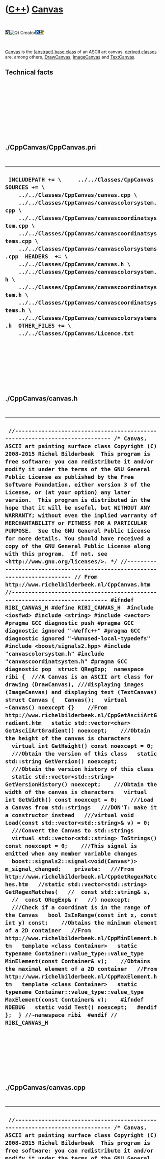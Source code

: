 



 

 

 

 

 

([C++](Cpp.md)) [Canvas](CppCanvas.md)
========================================

 

![STL](PicStl.png)![Qt
Creator](PicQtCreator.png)![Lubuntu](PicLubuntu.png)![Windows](PicWindows.png)

 

[Canvas](CppCanvas.md) is the [(abstract) base
class](CppAbstractBaseClass.md) of an ASCII art canvas. [derived
classes](CppDerivedClass.md) are, among others,
[DrawCanvas](CppDrawCanvas.md), [ImageCanvas](CppImageCanvas.md) and
[TextCanvas](CppTextCanvas.md).

Technical facts
---------------

 

 

 

 

 

 

./CppCanvas/CppCanvas.pri
-------------------------

 

  ----------------------------------------------------------------------------------------------------------------------------------------------------------------------------------------------------------------------------------------------------------------------------------------------------------------------------------------------------------------------------------------------------------------------------------------------------------------------------------------------------------------------------------------------------------------------------------------------------------------------------------------------------------------
  ` INCLUDEPATH += \     ../../Classes/CppCanvas  SOURCES += \     ../../Classes/CppCanvas/canvas.cpp \     ../../Classes/CppCanvas/canvascolorsystem.cpp \     ../../Classes/CppCanvas/canvascoordinatsystem.cpp \     ../../Classes/CppCanvas/canvascoordinatsystems.cpp \     ../../Classes/CppCanvas/canvascolorsystems.cpp  HEADERS  += \     ../../Classes/CppCanvas/canvas.h \     ../../Classes/CppCanvas/canvascolorsystem.h \     ../../Classes/CppCanvas/canvascoordinatsystem.h \     ../../Classes/CppCanvas/canvascoordinatsystems.h \     ../../Classes/CppCanvas/canvascolorsystems.h  OTHER_FILES += \     ../../Classes/CppCanvas/Licence.txt`
  ----------------------------------------------------------------------------------------------------------------------------------------------------------------------------------------------------------------------------------------------------------------------------------------------------------------------------------------------------------------------------------------------------------------------------------------------------------------------------------------------------------------------------------------------------------------------------------------------------------------------------------------------------------------

 

 

 

 

 

./CppCanvas/canvas.h
--------------------

 

  -------------------------------------------------------------------------------------------------------------------------------------------------------------------------------------------------------------------------------------------------------------------------------------------------------------------------------------------------------------------------------------------------------------------------------------------------------------------------------------------------------------------------------------------------------------------------------------------------------------------------------------------------------------------------------------------------------------------------------------------------------------------------------------------------------------------------------------------------------------------------------------------------------------------------------------------------------------------------------------------------------------------------------------------------------------------------------------------------------------------------------------------------------------------------------------------------------------------------------------------------------------------------------------------------------------------------------------------------------------------------------------------------------------------------------------------------------------------------------------------------------------------------------------------------------------------------------------------------------------------------------------------------------------------------------------------------------------------------------------------------------------------------------------------------------------------------------------------------------------------------------------------------------------------------------------------------------------------------------------------------------------------------------------------------------------------------------------------------------------------------------------------------------------------------------------------------------------------------------------------------------------------------------------------------------------------------------------------------------------------------------------------------------------------------------------------------------------------------------------------------------------------------------------------------------------------------------------------------------------------------------------------------------------------------------------------------------------------------------------------------------------------------------------------------------------------------------------------------------------------------------------------------------------------------------------------------------------------------------------------------------------------------------------------------------------------------------------------------------------------------------------------------------------------------------------------------------------------------------------------------------------------------------------------------------------------------------------------------------------------------------------------------------------------------------------------
  ` //--------------------------------------------------------------------------- /* Canvas, ASCII art painting surface class Copyright (C) 2008-2015 Richel Bilderbeek  This program is free software: you can redistribute it and/or modify it under the terms of the GNU General Public License as published by the Free Software Foundation, either version 3 of the License, or (at your option) any later version.  This program is distributed in the hope that it will be useful, but WITHOUT ANY WARRANTY; without even the implied warranty of MERCHANTABILITY or FITNESS FOR A PARTICULAR PURPOSE.  See the GNU General Public License for more details. You should have received a copy of the GNU General Public License along with this program.  If not, see <http://www.gnu.org/licenses/>. */ //--------------------------------------------------------------------------- // From http://www.richelbilderbeek.nl/CppCanvas.htm //--------------------------------------------------------------------------- #ifndef RIBI_CANVAS_H #define RIBI_CANVAS_H  #include <iosfwd> #include <string> #include <vector>  #pragma GCC diagnostic push #pragma GCC diagnostic ignored "-Weffc++" #pragma GCC diagnostic ignored "-Wunused-local-typedefs" #include <boost/signals2.hpp> #include "canvascolorsystem.h" #include "canvascoordinatsystem.h" #pragma GCC diagnostic pop  struct QRegExp;  namespace ribi {  ///A Canvas is an ASCII art class for drawing (DrawCanvas), ///displaying images (ImageCanvas) and displaying text (TextCanvas) struct Canvas {   Canvas();   virtual ~Canvas() noexcept {}    //From http://www.richelbilderbeek.nl/CppGetAsciiArtGradient.htm   static std::vector<char> GetAsciiArtGradient() noexcept;    ///Obtain the height of the canvas is characters   virtual int GetHeight() const noexcept = 0;    ///Obtain the version of this class   static std::string GetVersion() noexcept;    ///Obtain the version history of this class   static std::vector<std::string> GetVersionHistory() noexcept;    ///Obtain the width of the canvas is characters   virtual int GetWidth() const noexcept = 0;    ///Load a Canvas from std::strings   ///DON'T: make it a constructor instead   ///virtual void Load(const std::vector<std::string>& v) = 0;    ///Convert the Canvas to std::strings   virtual std::vector<std::string> ToStrings() const noexcept = 0;    ///This signal is emitted when any member variable changes   boost::signals2::signal<void(Canvas*)> m_signal_changed;    private:   ///From http://www.richelbilderbeek.nl/CppGetRegexMatches.htm   //static std::vector<std::string> GetRegexMatches(   //  const std::string& s,   //  const QRegExp& r   //) noexcept;    ///Check if a coordinat is in the range of the Canvas   bool IsInRange(const int x, const int y) const;    //Obtains the minimum element of a 2D container   //From http://www.richelbilderbeek.nl/CppMinElement.htm   template <class Container>   static typename Container::value_type::value_type MinElement(const Container& v);    //Obtains the maximal element of a 2D container   //From http://www.richelbilderbeek.nl/CppMaxElement.htm   template <class Container>   static typename Container::value_type::value_type MaxElement(const Container& v);    #ifndef NDEBUG   static void Test() noexcept;   #endif };  } //~namespace ribi  #endif // RIBI_CANVAS_H`
  -------------------------------------------------------------------------------------------------------------------------------------------------------------------------------------------------------------------------------------------------------------------------------------------------------------------------------------------------------------------------------------------------------------------------------------------------------------------------------------------------------------------------------------------------------------------------------------------------------------------------------------------------------------------------------------------------------------------------------------------------------------------------------------------------------------------------------------------------------------------------------------------------------------------------------------------------------------------------------------------------------------------------------------------------------------------------------------------------------------------------------------------------------------------------------------------------------------------------------------------------------------------------------------------------------------------------------------------------------------------------------------------------------------------------------------------------------------------------------------------------------------------------------------------------------------------------------------------------------------------------------------------------------------------------------------------------------------------------------------------------------------------------------------------------------------------------------------------------------------------------------------------------------------------------------------------------------------------------------------------------------------------------------------------------------------------------------------------------------------------------------------------------------------------------------------------------------------------------------------------------------------------------------------------------------------------------------------------------------------------------------------------------------------------------------------------------------------------------------------------------------------------------------------------------------------------------------------------------------------------------------------------------------------------------------------------------------------------------------------------------------------------------------------------------------------------------------------------------------------------------------------------------------------------------------------------------------------------------------------------------------------------------------------------------------------------------------------------------------------------------------------------------------------------------------------------------------------------------------------------------------------------------------------------------------------------------------------------------------------------------------------------------------------------------------------------

 

 

 

 

 

./CppCanvas/canvas.cpp
----------------------

 

  ------------------------------------------------------------------------------------------------------------------------------------------------------------------------------------------------------------------------------------------------------------------------------------------------------------------------------------------------------------------------------------------------------------------------------------------------------------------------------------------------------------------------------------------------------------------------------------------------------------------------------------------------------------------------------------------------------------------------------------------------------------------------------------------------------------------------------------------------------------------------------------------------------------------------------------------------------------------------------------------------------------------------------------------------------------------------------------------------------------------------------------------------------------------------------------------------------------------------------------------------------------------------------------------------------------------------------------------------------------------------------------------------------------------------------------------------------------------------------------------------------------------------------------------------------------------------------------------------------------------------------------------------------------------------------------------------------------------------------------------------------------------------------------------------------------------------------------------------------------------------------------------------------------------------------------------------------------------------------------------------------------------------------------------------------------------------------------------------------------------------------------------------------------------------------------------------------------------------------------------------------------------------------------------------------------------------------------------------------------------------------------------------------------------------------------------------------------------------------------------------------------------------------------------------------------------------------------------------------------------------------------------------------------------------------------------------------------------------------------------------------------------------------------------------------------------------------------------------------------------------------------------------------------------------------------------------------------------------------------------------------------------------------------------------------------------------------------------------------------------------------------------------------------------------------------------------------------------------------------------------------------------------------------------------------------------------------------------------------------------------------------------------------------------------------------------------------------------------------------------------------------------------------------------------------------------------------------------------------------------------------------------------------------------------------------------------------------------------------------------------------
  ``  //--------------------------------------------------------------------------- /* Canvas, ASCII art painting surface class Copyright (C) 2008-2015 Richel Bilderbeek  This program is free software: you can redistribute it and/or modify it under the terms of the GNU General Public License as published by the Free Software Foundation, either version 3 of the License, or (at your option) any later version.  This program is distributed in the hope that it will be useful, but WITHOUT ANY WARRANTY; without even the implied warranty of MERCHANTABILITY or FITNESS FOR A PARTICULAR PURPOSE.  See the GNU General Public License for more details. You should have received a copy of the GNU General Public License along with this program.  If not, see <http://www.gnu.org/licenses/>. */ //--------------------------------------------------------------------------- // From http://www.richelbilderbeek.nl/CppCanvas.htm //--------------------------------------------------------------------------- #include "canvas.h"  #include <iostream> #include <cassert> #include <cmath> #include <algorithm> #include <functional> #include <iterator>  #pragma GCC diagnostic push #pragma GCC diagnostic ignored "-Weffc++" #pragma GCC diagnostic ignored "-Wunused-local-typedefs" #pragma GCC diagnostic ignored "-Wunused-but-set-parameter" #include <boost/math/constants/constants.hpp> #include <boost/algorithm/string/split.hpp>  #include <QString> #include <QRegExp>  #include "canvascolorsystems.h" #include "canvascoordinatsystems.h" #include "fileio.h" #include "trace.h"  #pragma GCC diagnostic pop  ribi::Canvas::Canvas()   : m_signal_changed{} {  }  std::vector<char> ribi::Canvas::GetAsciiArtGradient() noexcept {   return { 'M','N','m','d','h','y','s','o','+','/',':','-','.','`',' ' }; }  std::string ribi::Canvas::GetVersion() noexcept {   return "1.0"; }  std::vector<std::string> ribi::Canvas::GetVersionHistory() noexcept {   return {     "2014-01-10: version 1.0: initial version, split up from DrawCanvas"   }; }  template <class Container> typename Container::value_type::value_type ribi::Canvas::MinElement(const Container& v) {   assert(v.empty() == false && "Container must have a size");   //Obtain an initial lowest value   typename Container::value_type::value_type minValue     = *(std::min_element(v[0].begin(),v[0].end()));    //Set the iterators   const typename Container::const_iterator rowEnd = v.end();   typename Container::const_iterator row = v.begin();   ++row; //Move to the next position, as index 0 is already read from    for ( ; row != rowEnd; ++row) //row is already initialized   {     const typename Container::value_type::value_type localMinVal       = *(std::min_element(row->begin(),row->end()));     if (localMinVal < minValue) minValue = localMinVal;   }   return minValue; }  template <class Container> typename Container::value_type::value_type ribi::Canvas::MaxElement(const Container& v) {   assert(v.empty() == false && "Container must have a size");    //Obtain an initial heighest value   typename Container::value_type::value_type maxValue     = *(std::max_element(v[0].begin(),v[0].end()));    //Set the iterators   const typename Container::const_iterator rowEnd = v.end();   typename Container::const_iterator row = v.begin();   ++row; //Move to the next position, as index 0 is already read from   for ( ; row != rowEnd; ++row) //row is already initialized   {     const typename Container::value_type::value_type localMaxVal       = *(std::max_element(row->begin(),row->end()));     if (localMaxVal > maxValue) maxValue = localMaxVal;   }   return maxValue; } ``
  ------------------------------------------------------------------------------------------------------------------------------------------------------------------------------------------------------------------------------------------------------------------------------------------------------------------------------------------------------------------------------------------------------------------------------------------------------------------------------------------------------------------------------------------------------------------------------------------------------------------------------------------------------------------------------------------------------------------------------------------------------------------------------------------------------------------------------------------------------------------------------------------------------------------------------------------------------------------------------------------------------------------------------------------------------------------------------------------------------------------------------------------------------------------------------------------------------------------------------------------------------------------------------------------------------------------------------------------------------------------------------------------------------------------------------------------------------------------------------------------------------------------------------------------------------------------------------------------------------------------------------------------------------------------------------------------------------------------------------------------------------------------------------------------------------------------------------------------------------------------------------------------------------------------------------------------------------------------------------------------------------------------------------------------------------------------------------------------------------------------------------------------------------------------------------------------------------------------------------------------------------------------------------------------------------------------------------------------------------------------------------------------------------------------------------------------------------------------------------------------------------------------------------------------------------------------------------------------------------------------------------------------------------------------------------------------------------------------------------------------------------------------------------------------------------------------------------------------------------------------------------------------------------------------------------------------------------------------------------------------------------------------------------------------------------------------------------------------------------------------------------------------------------------------------------------------------------------------------------------------------------------------------------------------------------------------------------------------------------------------------------------------------------------------------------------------------------------------------------------------------------------------------------------------------------------------------------------------------------------------------------------------------------------------------------------------------------------------------------------------------------

 

 

 

 

 

./CppCanvas/canvascolorsystem.h
-------------------------------

 

  -----------------------------------------------------------------------------------------------------------------------------------------------------------------------------------------------------------------------------------------------------------------------------------------------------------------------------------------------------------------------------
  ` #ifndef RIBI_CANVASCOLORSYSTEM_H #define RIBI_CANVASCOLORSYSTEM_H  namespace ribi {  ///The color system used to draw on a Canvas: ///- normal: full/drawn is displayed by M ///- invert: empty/non-drawn is displayed by M enum class CanvasColorSystem {   normal,   invert,    n_types //Used for testing };  } //~namespace ribi  #endif // RIBI_CANVASCOLORSYSTEM_H`
  -----------------------------------------------------------------------------------------------------------------------------------------------------------------------------------------------------------------------------------------------------------------------------------------------------------------------------------------------------------------------------

 

 

 

 

 

./CppCanvas/canvascolorsystem.cpp
---------------------------------

 

  -----------------------------------
  ` #include "canvascolorsystem.h"`
  -----------------------------------

 

 

 

 

 

./CppCanvas/canvascolorsystems.h
--------------------------------

 

  -------------------------------------------------------------------------------------------------------------------------------------------------------------------------------------------------------------------------------------------------------------------------------------------------------------------------------------------------------------------------------------------------------------------------------------------------------------------------------------------------------------------------------------------------------------------------------------------------------------------------------------------------------------------------------------------------------------------------------------------------------------------------------------------------------------------------------------------------------------
  ` #ifndef RIBI_CANVASCOLORSYSTEMS_H #define RIBI_CANVASCOLORSYSTEMS_H  #include <string> #include <vector>  #include "canvascolorsystem.h"  #pragma GCC diagnostic push #pragma GCC diagnostic ignored "-Weffc++" #pragma GCC diagnostic ignored "-Wunused-local-typedefs" #include <boost/bimap.hpp> #pragma GCC diagnostic pop  namespace ribi {  struct CanvasColorSystems {   CanvasColorSystems();    std::vector<CanvasColorSystem> GetAll() const noexcept;   std::string ToStr(const CanvasColorSystem s) const noexcept;   CanvasColorSystem ToType(const std::string& s) const;    private:   static boost::bimap<CanvasColorSystem,std::string> m_map;   static boost::bimap<CanvasColorSystem,std::string> CreateMap();    #ifndef NDEBUG   static void Test() noexcept;   #endif };  } //~namespace ribi  #endif // RIBI_CANVASCOLORSYSTEMS_H`
  -------------------------------------------------------------------------------------------------------------------------------------------------------------------------------------------------------------------------------------------------------------------------------------------------------------------------------------------------------------------------------------------------------------------------------------------------------------------------------------------------------------------------------------------------------------------------------------------------------------------------------------------------------------------------------------------------------------------------------------------------------------------------------------------------------------------------------------------------------------

 

 

 

 

 

./CppCanvas/canvascolorsystems.cpp
----------------------------------

 

  -------------------------------------------------------------------------------------------------------------------------------------------------------------------------------------------------------------------------------------------------------------------------------------------------------------------------------------------------------------------------------------------------------------------------------------------------------------------------------------------------------------------------------------------------------------------------------------------------------------------------------------------------------------------------------------------------------------------------------------------------------------------------------------------------------------------------------------------------------------------------------------------------------------------------------------------------------------------------------------------------------------------------------------------------------------------------------------------------------------------------------------------------------------------------------------------------------------------------------------------------------------------------------------------------------------------------------------------------------------------------------------------------------------------------------------------------------------------------------------------------------------------------------------------------------------------------------------------------------------------------------------------------------------------------------------------------------------------------------------------------------------------------------------------------------------------------------------------------------------------------------------------------------------------------------------------------------------------------------------------------------------------------------------------------------------------------------------------------------------------------------------------------------------------------------
  ` #include "canvascolorsystems.h"  #include <cassert>  #include "testtimer.h" #include "trace.h"  boost::bimap<ribi::CanvasColorSystem,std::string> ribi::CanvasColorSystems::m_map;  ribi::CanvasColorSystems::CanvasColorSystems() {   #ifndef NDEBUG   Test();   #endif }  boost::bimap<ribi::CanvasColorSystem,std::string> ribi::CanvasColorSystems::CreateMap() {   boost::bimap<CanvasColorSystem,std::string> m;   m.insert(boost::bimap<CanvasColorSystem,std::string>::value_type(     CanvasColorSystem::invert,"invert"));   m.insert(boost::bimap<CanvasColorSystem,std::string>::value_type(     CanvasColorSystem::normal,"normal"));   return m; }  std::vector<ribi::CanvasColorSystem> ribi::CanvasColorSystems::GetAll() const noexcept {   const std::vector<CanvasColorSystem> v {     CanvasColorSystem::invert,     CanvasColorSystem::normal   };   assert(static_cast<int>(v.size()) == static_cast<int>(CanvasColorSystem::n_types));   return v; }  #ifndef NDEBUG void ribi::CanvasColorSystems::Test() noexcept {   {     static bool is_tested{false};     if (is_tested) return;     is_tested = true;   }   const TestTimer test_timer(__func__,__FILE__,1.0);   const std::vector<CanvasColorSystem> v = CanvasColorSystems().GetAll();   const std::size_t sz = v.size();   for (std::size_t i=0; i!=sz; ++i)   {     assert(i < v.size());     const CanvasColorSystem t = v[i];     const std::string s = CanvasColorSystems().ToStr(t);     assert(!s.empty());     const CanvasColorSystem u = CanvasColorSystems().ToType(s);     assert(u == t);   } } #endif  std::string ribi::CanvasColorSystems::ToStr(const CanvasColorSystem type) const noexcept {   if (m_map.left.empty()) m_map = CreateMap();   assert(!m_map.left.empty());   assert(m_map.left.count(type));   const std::string s = m_map.left.find(type)->second;   return s; }  ribi::CanvasColorSystem ribi::CanvasColorSystems::ToType(const std::string& s) const {   if (m_map.right.empty()) m_map = CreateMap();   assert(!m_map.right.empty());   assert(m_map.right.count(s) == 1);   const CanvasColorSystem t = m_map.right.find(s)->second;   return t; }`
  -------------------------------------------------------------------------------------------------------------------------------------------------------------------------------------------------------------------------------------------------------------------------------------------------------------------------------------------------------------------------------------------------------------------------------------------------------------------------------------------------------------------------------------------------------------------------------------------------------------------------------------------------------------------------------------------------------------------------------------------------------------------------------------------------------------------------------------------------------------------------------------------------------------------------------------------------------------------------------------------------------------------------------------------------------------------------------------------------------------------------------------------------------------------------------------------------------------------------------------------------------------------------------------------------------------------------------------------------------------------------------------------------------------------------------------------------------------------------------------------------------------------------------------------------------------------------------------------------------------------------------------------------------------------------------------------------------------------------------------------------------------------------------------------------------------------------------------------------------------------------------------------------------------------------------------------------------------------------------------------------------------------------------------------------------------------------------------------------------------------------------------------------------------------------------

 

 

 

 

 

./CppCanvas/canvascoordinatsystem.h
-----------------------------------

 

  --------------------------------------------------------------------------------------------------------------------------------------------------------------------------------------------------------------------------------------------------------------------------------------------------------------------------------------------------------------------------------------------------------------------------------------------------------------------------------
  ` #ifndef RIBI_CANVASCOORDINATSYSTEM_H #define RIBI_CANVASCOORDINATSYSTEM_H  namespace ribi {  ///The coordinat system used in displayal: ///- screen: origin is at top-left of the screen ///- graph: origin is at bottom-left of the screen enum class CanvasCoordinatSystem {   graph,   screen,    n_types //Used for testing };  ///View canvascoordinatsystem.h for functions to work with this enum class  } //~namespace ribi  #endif // RIBI_CANVASCOORDINATSYSTEM_H`
  --------------------------------------------------------------------------------------------------------------------------------------------------------------------------------------------------------------------------------------------------------------------------------------------------------------------------------------------------------------------------------------------------------------------------------------------------------------------------------

 

 

 

 

 

./CppCanvas/canvascoordinatsystem.cpp
-------------------------------------

 

  ---------------------------------------
  ` #include "canvascoordinatsystem.h"`
  ---------------------------------------

 

 

 

 

 

./CppCanvas/canvascoordinatsystems.h
------------------------------------

 

  ----------------------------------------------------------------------------------------------------------------------------------------------------------------------------------------------------------------------------------------------------------------------------------------------------------------------------------------------------------------------------------------------------------------------------------------------------------------------------------------------------------------------------------------------------------------------------------------------------------------------------------------------------------------------------------------------------------------------------------------------------------------------------------------------------------------------------------------------------------------------------------------------------------
  ` #ifndef RIBI_CANVASCOORDINATSYSTEMS_H #define RIBI_CANVASCOORDINATSYSTEMS_H  #include <string> #include <vector>   #pragma GCC diagnostic push #pragma GCC diagnostic ignored "-Weffc++" #pragma GCC diagnostic ignored "-Wunused-local-typedefs" #include <boost/bimap.hpp>  #include "canvascoordinatsystem.h" #pragma GCC diagnostic pop  namespace ribi {  struct CanvasCoordinatSystems {   CanvasCoordinatSystems();    std::vector<CanvasCoordinatSystem> GetAll() const noexcept;   std::string ToStr(const CanvasCoordinatSystem s) const noexcept;   CanvasCoordinatSystem ToType(const std::string& s) const;    private:   static boost::bimap<CanvasCoordinatSystem,std::string> m_map;   static boost::bimap<CanvasCoordinatSystem,std::string> CreateMap();    #ifndef NDEBUG   static void Test() noexcept;   #endif };  } //~namespace ribi  #endif // RIBI_CANVASCOORDINATSYSTEMS_H`
  ----------------------------------------------------------------------------------------------------------------------------------------------------------------------------------------------------------------------------------------------------------------------------------------------------------------------------------------------------------------------------------------------------------------------------------------------------------------------------------------------------------------------------------------------------------------------------------------------------------------------------------------------------------------------------------------------------------------------------------------------------------------------------------------------------------------------------------------------------------------------------------------------------------

 

 

 

 

 

./CppCanvas/canvascoordinatsystems.cpp
--------------------------------------

 

  -----------------------------------------------------------------------------------------------------------------------------------------------------------------------------------------------------------------------------------------------------------------------------------------------------------------------------------------------------------------------------------------------------------------------------------------------------------------------------------------------------------------------------------------------------------------------------------------------------------------------------------------------------------------------------------------------------------------------------------------------------------------------------------------------------------------------------------------------------------------------------------------------------------------------------------------------------------------------------------------------------------------------------------------------------------------------------------------------------------------------------------------------------------------------------------------------------------------------------------------------------------------------------------------------------------------------------------------------------------------------------------------------------------------------------------------------------------------------------------------------------------------------------------------------------------------------------------------------------------------------------------------------------------------------------------------------------------------------------------------------------------------------------------------------------------------------------------------------------------------------------------------------------------------------------------------------------------------------------------------------------------------------------------------------------------------------------------------------------------------------------------------------------------------------------------------------------------------------------------------------------------------------------------------------------
  ` #include "canvascoordinatsystems.h"  #include <cassert>  #include "testtimer.h" #include "trace.h"  boost::bimap<ribi::CanvasCoordinatSystem,std::string> ribi::CanvasCoordinatSystems::m_map;  ribi::CanvasCoordinatSystems::CanvasCoordinatSystems() {   #ifndef NDEBUG   Test();   #endif }  boost::bimap<ribi::CanvasCoordinatSystem,std::string> ribi::CanvasCoordinatSystems::CreateMap() {   boost::bimap<CanvasCoordinatSystem,std::string> m;   m.insert(boost::bimap<CanvasCoordinatSystem,std::string>::value_type(     CanvasCoordinatSystem::graph,"graph"));   m.insert(boost::bimap<CanvasCoordinatSystem,std::string>::value_type(     CanvasCoordinatSystem::screen,"screen"));   return m; }  std::vector<ribi::CanvasCoordinatSystem> ribi::CanvasCoordinatSystems::GetAll() const noexcept {   const std::vector<CanvasCoordinatSystem> v {     CanvasCoordinatSystem::graph,     CanvasCoordinatSystem::screen   };   assert(static_cast<int>(v.size()) == static_cast<int>(CanvasCoordinatSystem::n_types));   return v; }  #ifndef NDEBUG void ribi::CanvasCoordinatSystems::Test() noexcept {   {     static bool is_tested{false};     if (is_tested) return;     is_tested = true;   }   const TestTimer test_timer(__func__,__FILE__,1.0);   const std::vector<CanvasCoordinatSystem> v = CanvasCoordinatSystems().GetAll();   const std::size_t sz = v.size();   for (std::size_t i=0; i!=sz; ++i)   {     assert(i < v.size());     const CanvasCoordinatSystem t = v[i];     const std::string s = CanvasCoordinatSystems().ToStr(t);     assert(!s.empty());     const CanvasCoordinatSystem u = CanvasCoordinatSystems().ToType(s);     assert(u == t);   } } #endif   std::string ribi::CanvasCoordinatSystems::ToStr(const CanvasCoordinatSystem type) const noexcept {   if (m_map.left.empty()) m_map = CreateMap();   assert(!m_map.left.empty());   assert(m_map.left.count(type));   const std::string s = m_map.left.find(type)->second;   return s; }  ribi::CanvasCoordinatSystem ribi::CanvasCoordinatSystems::ToType(const std::string& s) const {   if (m_map.right.empty()) m_map = CreateMap();   assert(!m_map.right.empty());   assert(m_map.right.count(s) == 1);   const CanvasCoordinatSystem t = m_map.right.find(s)->second;   return t; }`
  -----------------------------------------------------------------------------------------------------------------------------------------------------------------------------------------------------------------------------------------------------------------------------------------------------------------------------------------------------------------------------------------------------------------------------------------------------------------------------------------------------------------------------------------------------------------------------------------------------------------------------------------------------------------------------------------------------------------------------------------------------------------------------------------------------------------------------------------------------------------------------------------------------------------------------------------------------------------------------------------------------------------------------------------------------------------------------------------------------------------------------------------------------------------------------------------------------------------------------------------------------------------------------------------------------------------------------------------------------------------------------------------------------------------------------------------------------------------------------------------------------------------------------------------------------------------------------------------------------------------------------------------------------------------------------------------------------------------------------------------------------------------------------------------------------------------------------------------------------------------------------------------------------------------------------------------------------------------------------------------------------------------------------------------------------------------------------------------------------------------------------------------------------------------------------------------------------------------------------------------------------------------------------------------------------

 

 

 

 

 





 




This page has been created by the [tool](Tools.md)
[CodeToHtml](ToolCodeToHtml.md)
